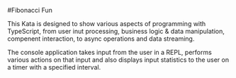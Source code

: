 #Fibonacci Fun

This Kata is designed to show various aspects of programming with TypeScript, from user inut processing, business logic & data manipulation, compenent interaction, to async operations and data streaming.

The console application takes input from the user in a REPL, performs various actions on that input and also displays input statistics to the user on a timer with a specified interval.